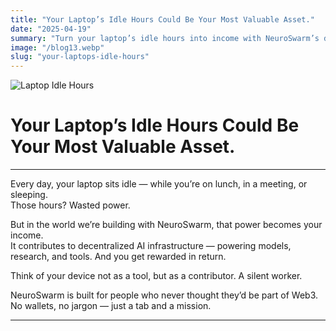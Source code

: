 ```yaml
---
title: "Your Laptop’s Idle Hours Could Be Your Most Valuable Asset."
date: "2025-04-19"
summary: "Turn your laptop’s idle hours into income with NeuroSwarm’s decentralized AI network."
image: "/blog13.webp"
slug: "your-laptops-idle-hours"
---
```


![Laptop Idle Hours](/blog13.webp)

# Your Laptop’s Idle Hours Could Be Your Most Valuable Asset.

---

Every day, your laptop sits idle — while you’re on lunch, in a meeting, or sleeping.  
Those hours? Wasted power.

But in the world we’re building with NeuroSwarm, that power becomes your income.  
It contributes to decentralized AI infrastructure — powering models, research, and tools. And you get rewarded in return.

Think of your device not as a tool, but as a contributor. A silent worker.

NeuroSwarm is built for people who never thought they’d be part of Web3.  
No wallets, no jargon — just a tab and a mission.


---

